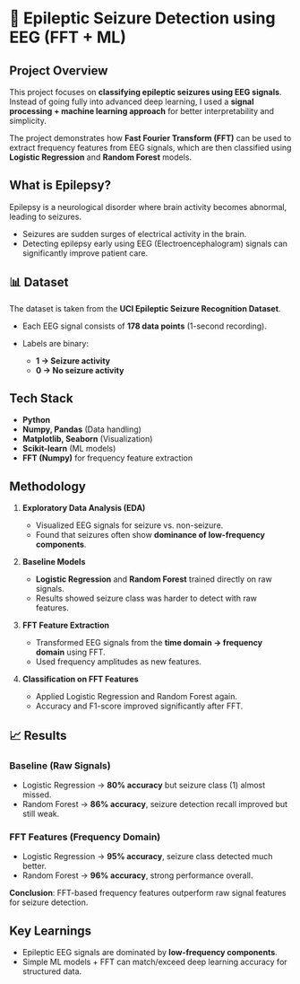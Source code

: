 # 🧠 Epileptic Seizure Detection using EEG (FFT + ML)

##  Project Overview

This project focuses on **classifying epileptic seizures using EEG signals**. Instead of going fully into advanced deep learning, I used a **signal processing + machine learning approach** for better interpretability and simplicity.

The project demonstrates how **Fast Fourier Transform (FFT)** can be used to extract frequency features from EEG signals, which are then classified using **Logistic Regression** and **Random Forest** models.

##  What is Epilepsy?

Epilepsy is a neurological disorder where brain activity becomes abnormal, leading to seizures.

* Seizures are sudden surges of electrical activity in the brain.
* Detecting epilepsy early using EEG (Electroencephalogram) signals can significantly improve patient care.

  
## 📊 Dataset

The dataset is taken from the **UCI Epileptic Seizure Recognition Dataset**.

* Each EEG signal consists of **178 data points** (1-second recording).
* Labels are binary:

  * **1 → Seizure activity**
  * **0 → No seizure activity**
 

     
##  Tech Stack

* **Python**
* **Numpy, Pandas** (Data handling)
* **Matplotlib, Seaborn** (Visualization)
* **Scikit-learn** (ML models)
* **FFT (Numpy)** for frequency feature extraction
  

##  Methodology

1. **Exploratory Data Analysis (EDA)**

   * Visualized EEG signals for seizure vs. non-seizure.
   * Found that seizures often show **dominance of low-frequency components**.

2. **Baseline Models**

   * **Logistic Regression** and **Random Forest** trained directly on raw signals.
   * Results showed seizure class was harder to detect with raw features.

3. **FFT Feature Extraction**

   * Transformed EEG signals from the **time domain → frequency domain** using FFT.
   * Used frequency amplitudes as new features.

4. **Classification on FFT Features**

   * Applied Logistic Regression and Random Forest again.
   * Accuracy and F1-score improved significantly after FFT.


## 📈 Results

### Baseline (Raw Signals)

* Logistic Regression → **80% accuracy** but seizure class (1) almost missed.
* Random Forest → **86% accuracy**, seizure detection recall improved but still weak.

### FFT Features (Frequency Domain)

* Logistic Regression → **95% accuracy**, seizure class detected much better.
* Random Forest → **96% accuracy**, strong performance overall.

 **Conclusion**: FFT-based frequency features outperform raw signal features for seizure detection.


## Key Learnings

* Epileptic EEG signals are dominated by **low-frequency components**.
* Simple ML models + FFT can match/exceed deep learning accuracy for structured data.
